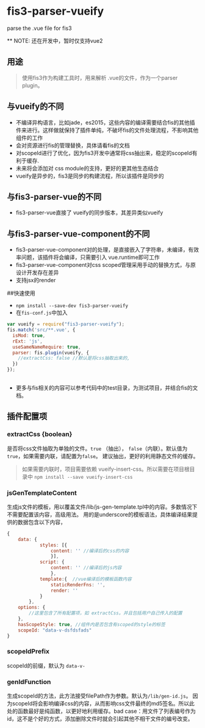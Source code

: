 # fis3-parser-vueify
parse the .vue file for fis3

** NOTE: 还在开发中，暂时仅支持vue2

## 用途
> 使用fis3作为构建工具时，用来解析 .vue的文件，作为一个parser plugin。


## 与vueify的不同
* 不编译异构语言，比如jade，es2015，这些内容的编译需要结合fis的其他插件来进行。这样做就保持了插件单纯，不破坏fis的文件处理流程，不影响其他组件的工作
* 会对资源进行fis的管理替换，具体请看fis的文档
* 对scopeId进行了优化，因为fis3开发中通常将css抽出来，稳定的scopeId有利于缓存.
* 未来将会添加对 css module的支持，更好的更其他生态结合
* vueify是异步的，fis3是同步的构建流程，所以该插件是同步的

## 与fis3-parser-vue的不同
* fis3-parser-vue直接了 vueify的同步版本，其差异类似vueify

## 与fis3-parser-vue-component的不同
* fis3-parser-vue-component对<template></template>的处理，是直接嵌入了字符串，未编译，有效率问题，该插件将会编译，只需要引入 vue.runtime即可工作
* fis3-parser-vue-component对css scoped管理采用手动的替换方式，与原设计开发存在差异
* 支持jsx的render

##快速使用

 - `npm install --save-dev fis3-parser-vueify`
 - 在`fis-conf.js`中加入

    

```js
var vueify = require("fis3-parser-vueify");
fis.match('src/**.vue', {
  isMod: true,
  rExt: 'js',
  useSameNameRequire: true,
  parser: fis.plugin(vueify, {
    //extractCss: false //默认是将css抽取出来的,
  })  
});
  
```
- 更多与fis相关的内容可以参考代码中的test目录，为测试项目，并结合fis的文档。


## 插件配置项

### extractCss {boolean}
是否将css文件抽取为单独的文件。`true` （抽出）， `false`（内联）。默认值为`true`，如果需要内联，请配置为`false`。
建议抽出，更好的利用静态文件的缓存。
> 如果需要内联时，项目需要依赖 vueify-insert-css。所以需要在项目根目录中 ` npm install --save vueify-insert-css `

### jsGenTemplateContent
生成js文件的模板，用以覆盖文件/lib/js-gen-template.tpl中的内容。多数情况下不需要配置该内容，高级用法。
用的是underscore的模板语法，具体编译结果提供的数据包含以下内容，
```js
{
	data: {
			styles: [{
				content: '' //编译后的css的内容
				}],
			script: {
				content: '' //编译后的js内容
				},
			template:{  //vue编译后的模板函数内容
				staticRenderFns: '', 
				render: ''
			}
		},
	options: {
		//这里包含了所有配置项，如 extractCss。并且包括用户自己传入的配置
	},
	hasScopeStyle: true, //组件内是否包含有scoped的style的标签
	scopeId: "data-v-dsfdsfads"
}
```

### scopeIdPrefix
scopeId的前缀，默认为 `data-v-`

### genIdFunction
生成scopeId的方法，此方法接受filePath作为参数。默认为`/lib/gen-id.js`。
因为scopeId将会影响编译css的内容，从而影响css文件最终的md5签名。所以此处的函数最好是纯函数，以更好地利用缓存。bad case：用文件了列表编号作为id，这不是个好的方式，添加删除文件时就会引起其他不相干文件的编号改变。
